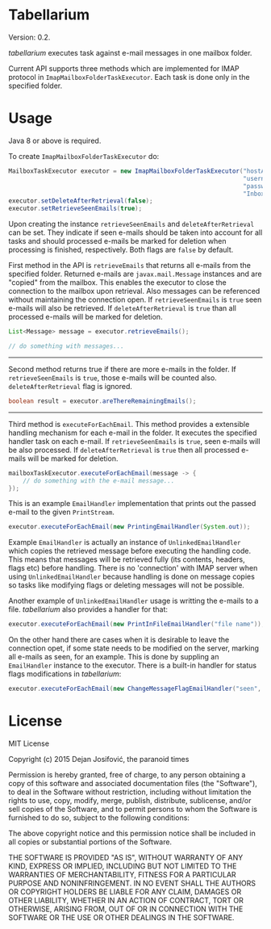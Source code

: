 # Tabellarium #

Version: 0.2.

*tabellarium* executes task against e-mail messages in one mailbox folder.

Current API supports three methods which are implemented for IMAP
protocol in `ImapMailboxFolderTaskExecutor`. Each task is done only in
the specified folder.

# Usage #

Java 8 or above is required.

To create ```ImapMailboxFolderTaskExecutor``` do:

```java
MailboxTaskExecutor executor = new ImapMailboxFolderTaskExecutor("hostAddress",
                                                                 "username",
                                                                 "password",
                                                                 "Inbox");
executor.setDeleteAfterRetrieval(false);
executor.setRetrieveSeenEmails(true);
```
Upon creating the instance `retrieveSeenEmails` and `deleteAfterRetrieval`
can be set. They indicate if seen e-mails should be taken into account for all
tasks and should processed e-mails be marked for deletion when processing is
finished, respectively. Both flags are `false` by default.

First method in the API is `retrieveEmails` that returns all e-mails from
the specified folder. Returned e-mails are `javax.mail.Message` instances
and are "copied" from the mailbox. This enables the executor to close the
connection to the mailbox upon retrieval. Also messages can be referenced
without maintaining the connection open. If `retrieveSeenEmails` is `true`
seen e-mails will also be retrieved. If `deleteAfterRetrieval` is `true`
than all processed e-mails will be marked for deletion.

```java
List<Message> message = executor.retrieveEmails();

// do something with messages...
```

---

Second method returns true if there are more e-mails in the folder. If 
`retrieveSeenEmails` is `true`, those e-mails will be counted also.
`deleteAfterRetrieval` flag is ignored.

```java
boolean result = executor.areThereRemainingEmails();
```

---

Third method is `executeForEachEmail`. This method provides a extensible
handling mechanism for each e-mail in the folder. It executes the specified
handler task on each e-mail. If `retrieveSeenEmails` is `true`, seen
e-mails will be also processed. If `deleteAfterRetrieval` is `true` then
all processed e-mails will be marked for deletion.

```java
mailboxTaskExecutor.executeForEachEmail(message -> {
    // do something with the e-mail message...
});
```

This is an example `EmailHandler` implementation that prints out the passed
e-mail to the given `PrintStream`.

```java
executor.executeForEachEmail(new PrintingEmailHandler(System.out));
```

Example `EmailHandler` is actually an instance of `UnlinkedEmailHandler`
which copies the retrieved message before executing the handling code. This
means that messages will be retrieved fully (its contents, headers, flags etc)
before handling. There is no 'connection' with IMAP server when using
`UnlinkedEmailHandler` because handling is done on message copies so tasks
like modifying flags or deleting messages will not be possible.

Another example of `UnlinkedEmailHandler` usage is writting the e-mails to a
file. *tabellarium* also provides a handler for that:
```java
executor.executeForEachEmail(new PrintInFileEmailHandler("file name"));
```

On the other hand there are cases when it is desirable to leave the
connection opet, if some state needs to be modified on the server, marking
all e-mails as seen, for an example. This is done by suppling an `EmailHandler`
instance to the executor. There is a built-in handler for status flags
modifications in *tabellarium*:
```java
executor.executeForEachEmail(new ChangeMessageFlagEmailHandler("seen", true));
```

# License #

MIT License

Copyright (c) 2015 Dejan Josifović, the paranoid times

Permission is hereby granted, free of charge, to any person obtaining a copy
of this software and associated documentation files (the "Software"), to deal
in the Software without restriction, including without limitation the rights
to use, copy, modify, merge, publish, distribute, sublicense, and/or sell
copies of the Software, and to permit persons to whom the Software is
furnished to do so, subject to the following conditions:

The above copyright notice and this permission notice shall be included in all
copies or substantial portions of the Software.

THE SOFTWARE IS PROVIDED "AS IS", WITHOUT WARRANTY OF ANY KIND, EXPRESS OR
IMPLIED, INCLUDING BUT NOT LIMITED TO THE WARRANTIES OF MERCHANTABILITY,
FITNESS FOR A PARTICULAR PURPOSE AND NONINFRINGEMENT. IN NO EVENT SHALL THE
AUTHORS OR COPYRIGHT HOLDERS BE LIABLE FOR ANY CLAIM, DAMAGES OR OTHER
LIABILITY, WHETHER IN AN ACTION OF CONTRACT, TORT OR OTHERWISE, ARISING FROM,
OUT OF OR IN CONNECTION WITH THE SOFTWARE OR THE USE OR OTHER DEALINGS IN THE
SOFTWARE.
